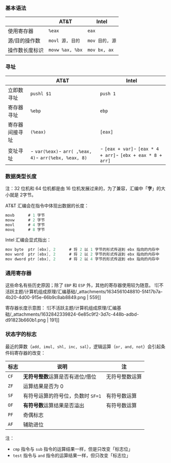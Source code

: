 
### 基本语法
|  | AT&T | Intel |
| --- | --- | --- |
| 使用寄存器 | `%eax` | `eax` |
| 源/目的操作数 | `movl 源, 目的` | `mov 目的, 源` |
| 操作数长度标识 | `movw %ax, %bx` | `mov bx, ax` |



### 寻址
|                | AT&T                                                  | Intel                                                       |
| -------------- | ----------------------------------------------------- | ----------------------------------------------------------- |
| 立即数寻址     | `pushl $1`                                            | `push 1`                                                    |
| 寄存器寻址     | `%ebp`                                                | `ebp`                                                       |
| 寄存器间接寻址 | `(%eax)`                                              | `[eax]`                                                     |
| 变址寻址       | - `var(%eax)`- `arr( ,%eax, 4)`- `arr(%ebx, %eax, 8)` | - `[eax + var]`- `[eax * 4 + arr]`- `[ebx + eax * 8 + arr]` |



### 数据类型长度
注：32 位机和 64 位机都是由 16 位机发展过来的，为了兼容，汇编中「**字**」的大小就是 2字节。

AT&T 汇编会在指令中体现出数据的长度：
```c
movb      # 1 字节
movw      # 2 字节
movl      # 4 字节
movq      # 8 字节
```

Intel 汇编会显式指出：
```c
mov byte  ptr [ebx], 2      # 将 2 以 1 字节的形式传送到 ebx 指向的内存中
mov word  ptr [ebx], 2      # 将 2 以 2 字节的形式传送到 ebx 指向的内存中
mov dword ptr [ebx], 2      # 将 2 以 4 字节的形式传送到 ebx 指向的内存中
```


### 通用寄存器
这些命名有些历史原因；除了 `EBP` 和 `ESP` 外，其他的寄存器使用较为随意。
![[不活跃主题/计算机组成原理/汇编基础/_attachments/1634561048810-5f417b7a-4b20-4d00-915e-66b9c8ab8849.png | 559]]

寄存器长度示意图：
![[不活跃主题/计算机组成原理/汇编基础/_attachments/1632842339824-6e85c9f2-3d7c-448b-adbd-d91823b660b1.png | 191]]


### 状态字的标志
最近的算数（`add, imul, shl, inc, sal`），逻辑运算（`or, and, not`）会引起条件码寄存器的改变：

| **标志** | **说明**                          | **注**         |
| -------- | --------------------------------- | -------------- |
| `CF`     | **无符号整数**运算是否有进位/借位 | 无符号整数运算 |
| `ZF`     | 运算结果是否为 0                  |                |
| `SF`     | 有符号运算的符号位，负数时 `SF=1` | 有符号数运算   |
| `OF`     | **有符号数**运算结果是否溢出      | 有符号数运算   |
| `PF`     | 奇偶标志                          |                |
| `AF`     | 辅助进位                          |                |


注：

- `cmp` 指令与 `sub` 指令的运算结果一样，但是只改变「标志位」
- `test` 指令与 `and` 指令的运算结果一样，但只改变「标志位」

